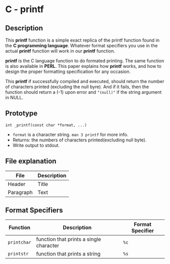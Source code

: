 # C - printf

## Description

This **printf** function is a simple exact replica of the printf function found in the
**C programming language**. Whatever format specifiers you use in the actual **printf** function
will work in our **printf** function.

**printf** is the C language function to do formated printing.
The same function is also available in **PERL**.
This paper explains how **printf** works,
and how to design the proper formatting specification for any occasion.

This **printf** if successfully compiled and executed, should return the number of characters
printed (excluding the null byre). And if it fails, then the function should return a (-1) upon error
and `"(null)"` if the string argument in NULL.

## Prototype

`int _printf(const char *format, ...)`

- `format` is a character string. `man 3 printf` for more info.
- Returns: the numbers of characters printed(excluding null byte).
- Write output to stdout.

## File explanation
| File | Description |
| ----------- | ----------- |
| Header | Title |
| Paragraph | Text |

## Format Specifiers
| Function | Description | Format Specifier |
| ----------- | ----------- | ----------- |
| `printchar` | function that prints a single character | `%c` |
| `printstr` | function that prints a string | `%s` |


